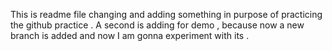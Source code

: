 This is readme file changing and adding something in purpose of practicing the github practice . 
A second is adding for demo , because now a new branch is added and now I am gonna experiment with its . 
